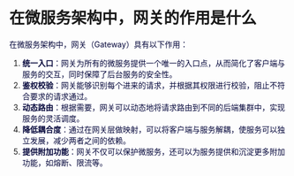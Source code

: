 # 在微服务架构中，网关的作用是什么

<font style="color:rgb(5, 7, 59);background-color:rgb(253, 253, 254);">在微服务架构中，网关（Gateway）具有以下作用：</font>

1. **<font style="color:rgb(5, 7, 59);background-color:rgb(253, 253, 254);">统一入口</font>**<font style="color:rgb(5, 7, 59);background-color:rgb(253, 253, 254);">：网关为所有的微服务提供一个唯一的入口点，从而简化了客户端与服务的交互，同时保障了后台服务的安全性。</font>
2. **<font style="color:rgb(5, 7, 59);background-color:rgb(253, 253, 254);">鉴权校验</font>**<font style="color:rgb(5, 7, 59);background-color:rgb(253, 253, 254);">：网关能够识别每个进来的请求，并根据其权限进行校验，阻止不符合要求的请求通过。</font>
3. **<font style="color:rgb(5, 7, 59);background-color:rgb(253, 253, 254);">动态路由</font>**<font style="color:rgb(5, 7, 59);background-color:rgb(253, 253, 254);">：根据需要，网关可以动态地将请求路由到不同的后端集群中，实现服务的灵活调度。</font>
4. **<font style="color:rgb(5, 7, 59);background-color:rgb(253, 253, 254);">降低耦合度</font>**<font style="color:rgb(5, 7, 59);background-color:rgb(253, 253, 254);">：通过在网关层做映射，可以将客户端与服务解耦，使服务可以独立发展，减少两者之间的依赖。</font>
5. **<font style="color:rgb(5, 7, 59);background-color:rgb(253, 253, 254);">提供附加功能</font>**<font style="color:rgb(5, 7, 59);background-color:rgb(253, 253, 254);">：网关不仅可以保护微服务，还可以为服务提供和沉淀更多附加功能，如熔断、限流等。</font>


